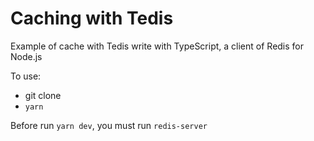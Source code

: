 # Caching with Tedis

Example of cache with Tedis write with TypeScript, a client of Redis for Node.js

To use:
- git clone
- `yarn`

Before run `yarn dev`, you must run `redis-server`